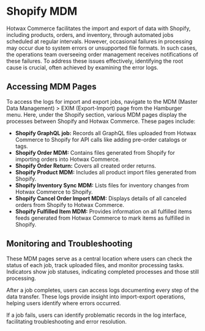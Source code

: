 # Shopify MDM

Hotwax Commerce facilitates the import and export of data with Shopify, including products, orders, and inventory, through automated jobs scheduled at regular intervals. However, occasional failures in processing may occur due to system errors or unsupported file formats. In such cases, the operations team overseeing order management receives notifications of these failures. To address these issues effectively, identifying the root cause is crucial, often achieved by examining the error logs.

## Accessing MDM Pages

To access the logs for import and export jobs, navigate to the MDM (Master Data Management) > EXIM (Export-Import) page from the Hamburger menu. Here, under the Shopify section, various MDM pages display the processes between Shopify and Hotwax Commerce. These pages include:

- **Shopify GraphQL job:** Records all GraphQL files uploaded from Hotwax Commerce to Shopify for API calls like adding pre-order catalogs or tags.
- **Shopify Order MDM:** Contains files generated from Shopify for importing orders into Hotwax Commerce.
- **Shopify Order Return:** Covers all created order returns.
- **Shopify Product MDM:** Includes all product import files generated from Shopify.
- **Shopify Inventory Sync MDM:** Lists files for inventory changes from Hotwax Commerce to Shopify.
- **Shopify Cancel Order Import MDM:** Displays details of all canceled orders from Shopify to Hotwax Commerce.
- **Shopify Fulfilled Item MDM:** Provides information on all fulfilled items feeds generated from Hotwax Commerce to mark items as fulfilled in Shopify.

## Monitoring and Troubleshooting

These MDM pages serve as a central location where users can check the status of each job, track uploaded files, and monitor processing tasks. Indicators show job statuses, indicating completed processes and those still processing.

After a job completes, users can access logs documenting every step of the data transfer. These logs provide insight into import-export operations, helping users identify where errors occurred.

If a job fails, users can identify problematic records in the log interface, facilitating troubleshooting and error resolution.
